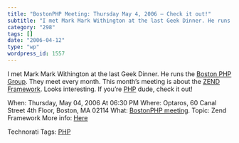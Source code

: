 ```yaml
---
title: "BostonPHP Meeting: Thursday May 4, 2006 – Check it out!"
subtitle: "I met Mark Mark Withington at the last Geek Dinner. He runs the [Boston PHP Group](http://www.boston..."
category: "298"
tags: []
date: "2006-04-12"
type: "wp"
wordpress_id: 1557
---
```

I met Mark Mark Withington at the last Geek Dinner. He runs the [Boston PHP Group](http://www.bostonphp.org/component/option,com_extcalendar/Itemid,33/extmode,view/extid,15/). They meet every month. This month’s meeting is about the [ZEND Framework](http://framework.zend.com/). Looks interesting. If you’re [PHP](http://www.php.net/) dude, check it out!

When: Thursday, May 04, 2006 At 06:30 PM
Where: Optaros, 60 Canal Street 4th Floor, Boston, MA 02114
What: [BostonPHP meeting](http://www.bostonphp.org/component/option,com_extcalendar/Itemid,33/extmode,view/extid,15/). Topic: Zend Framework
More info: [Here](http://www.bostonphp.org/component/option,com_extcalendar/Itemid,33/extmode,view/extid,15/)

Technorati Tags: [PHP](http://www.technorati.com/tag/PHP)
